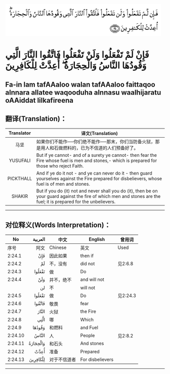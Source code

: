 ![002:024](images/002_024.gif)

#  فَإِنْ لَمْ تَفْعَلُوا وَلَنْ تَفْعَلُوا فَاتَّقُوا النَّارَ الَّتِي وَقُودُهَا النَّاسُ وَالْحِجَارَةُ ۖ أُعِدَّتْ لِلْكَافِرِينَ 

## Fa-in lam tafAAaloo walan tafAAaloo faittaqoo alnnara allatee waqooduha alnnasu waalhijaratu oAAiddat lilkafireena

## 翻译(Translation)：

| Translator | 译文(Translation)                                            |
| :--------: | ------------------------------------------------------------ |
|    马坚    | 如果你们不能作──你们绝不能作──那末，你们当防备火狱，那是用人和石做燃料的，已为不信道的人们预备好了。 |
|  YUSUFALI  | But if ye cannot- and of a surety ye cannot- then fear the Fire whose fuel is men and stones,- which is prepared for those who reject Faith. |
| PICKTHALL  | And if ye do it not - and ye can never do it - then guard yourselves against the Fire prepared for disbelievers, whose fuel is of men and stones. |
|   SHAKIR   | But if you do (it) not and never shall you do (it), then be on your guard against the fire of which men and stones are the fuel; it is prepared for the unbelievers. |

---

## 对位释义(Words Interpretation)：

| No      |  العربية | 中文         | English          | 曾用词   |
| ------- | -------: | ------------ | ---------------- | -------- |
| 序号    |     阿文 | Chinese      | 英文             | Used     |
| 2:24.1  |      فَإِنْ | 因此如果     | then if          |          |
| 2:24.2  |       لَمْ | 不，没有     | did not          | 见2:6.8  |
| 2:24.3  |   تَفْعَلُوا | 做           | Do               |          |
| 2:24.4  |      وَلَنْ | 并不，绝不   | and will not     |          |
|         |       لن | 不           | will not         |          |
| 2:24.5  |   تَفْعَلُوا | 做           | Do               | 见2:24.3 |
| 2:24.6  |   فَاتَّقُوا | 敬畏         | fear             |          |
| 2:24.7  |    النَّارَ | 火狱         | the Fire         |          |
| 2:24.8  |     الَّتِي | 哪           | Which            |          |
| 2:24.9  |   وَقُودُهَا | 和燃料       | and Fuel         |          |
| 2:24.10 |    النَّاسُ | 人           | People           | 见2:8.2  |
| 2:24.11 | وَالْحِجَارَةُ | 和石头       | And stones       |          |
| 2:24.12 |     أُعِدَّتْ | 准备         | Prepared         |          |
| 2:24.13 | لِلْكَافِرِينَ | 对于不信道者 | For disbelievers |          |

---
